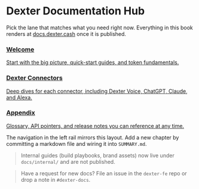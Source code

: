 # Dexter Documentation Hub

Pick the lane that matches what you need right now. Everything in this book renders at [docs.dexter.cash](https://docs.dexter.cash) once it is published.

<div class="landing-grid">
  <a class="landing-card" href="welcome/">
    <h3>Welcome</h3>
    <p>Start with the big picture, quick-start guides, and token fundamentals.</p>
  </a>
  <a class="landing-card" href="connectors/">
    <h3>Dexter Connectors</h3>
    <p>Deep dives for each connector, including Dexter Voice, ChatGPT, Claude, and Alexa.</p>
  </a>
  <a class="landing-card" href="appendix/">
    <h3>Appendix</h3>
    <p>Glossary, API pointers, and release notes you can reference at any time.</p>
  </a>
</div>

The navigation in the left rail mirrors this layout. Add a new chapter by committing a markdown file and wiring it into `SUMMARY.md`.

> Internal guides (build playbooks, brand assets) now live under `docs/internal/` and are not published.

> Have a request for new docs? File an issue in the `dexter-fe` repo or drop a note in `#dexter-docs`.
